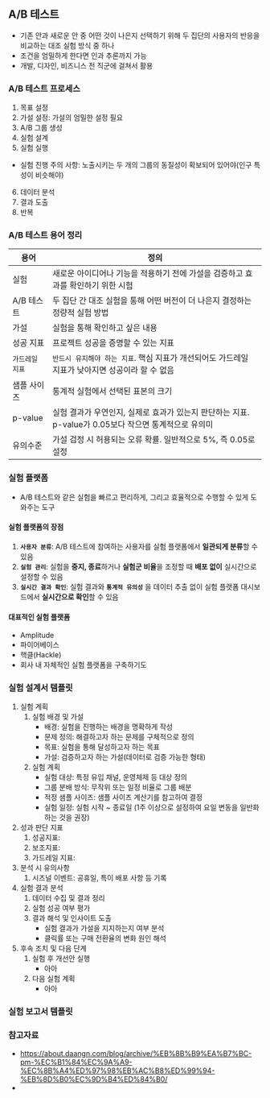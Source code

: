 ## A/B 테스트

- 기존 안과 새로운 안 중 어떤 것이 나은지 선택하기 위해 두 집단의 사용자의 반응을 비교하는 대조 실험 방식 중 하나
- 조건을 엄밀하게 한다면 인과 추론까지 가능
- 개발, 디자인, 비즈니스 전 직군에 걸쳐서 활용

### A/B 테스트 프로세스

1. 목표 설정
2. 가설 설정: 가설의 엄밀한 설정 필요
3. A/B 그룹 생성
4. 실험 설계
5. 실험 실행
- 실험 진행 주의 사항: 노출시키는 두 개의 그룹의 동질성이 확보되어 있어야(인구 특성이 비슷해야)
6. 데이터 분석
7. 결과 도출
8. 반복

### A/B 테스트 용어 정리

| 용어            | 정의                                                                                          |
|-----------------|-----------------------------------------------------------------------------------------------|
| 실험            | 새로운 아이디어나 기능을 적용하기 전에 가설을 검증하고 효과를 확인하기 위한 시험                  |
| A/B 테스트      | 두 집단 간 대조 실험을 통해 어떤 버전이 더 나은지 결정하는 정량적 실험 방법                       |
| 가설            | 실험을 통해 확인하고 싶은 내용                                                                 |
| 성공 지표       | 프로젝트 성공을 증명할 수 있는 지표                                                             |
| `가드레일 지표`   | `반드시 유지해야 하는 지표`. 핵심 지표가 개선되어도 가드레일 지표가 낮아지면 성공이라 할 수 없음         |
| 샘플 사이즈     | 통계적 실험에서 선택된 표본의 크기                                                              |
| p-value         | 실험 결과가 우연인지, 실제로 효과가 있는지 판단하는 지표. p-value가 0.05보다 작으면 통계적으로 유의미 |
| 유의수준        | 가설 검정 시 허용되는 오류 확률. 일반적으로 5%, 즉 0.05로 설정                                    |

### 실험 플랫폼

- A/B 테스트와 같은 실험을 빠르고 편리하게, 그리고 효율적으로 수행할 수 있게 도와주는 도구

#### 실험 플랫폼의 장점

1. **`사용자 분류`**: A/B 테스트에 참여하는 사용자를 실험 플랫폼에서 **일관되게 분류**할 수 있음
2. **`실험 관리`**: 실험을 **중지, 종료**하거나 **실험군 비율**을 조정할 때 **배포 없이** 실시간으로 설정할 수 있음
3. **`실시간 결과 확인`**: 실험 결과와 **`통계적 유의성`** 을 데이터 추출 없이 실험 플랫폼 대시보드에서 **실시간으로 확인**할 수 있음

#### 대표적인 실험 플랫폼

- Amplitude
- 파이어베이스
- 핵클(Hackle)
- 회사 내 자체적인 실험 플랫폼을 구축하기도

### 실험 설계서 템플릿

1. 실험 계획
   1. 실험 배경 및 가설
      - 배경: 실험을 진행하는 배경을 명확하게 작성
      - 문제 정의: 해결하고자 하는 문제를 구체적으로 정의
      - 목표: 실험을 통해 달성하고자 하는 목표
      - 가설: 검증하고자 하는 가설(데이터로 검증 가능한 형태)
   2. 실험 계획
      - 실험 대상: 특정 유입 채널, 운영체제 등 대상 정의
      - 그룹 분배 방식: 무작위 또는 일정 비율로 그룹 배분
      - 적정 샘플 사이즈: 샘플 사이즈 계산기를 참고하여 결정
      - 실험 일정:  실험 시작 ~ 종료일 (1주 이상으로 설정하여 요일 변동을 일반화하는 것을 권장)
2. 성과 판단 지표
   1. 성공지표:
   2. 보조지표:
   3. 가드레일 지표:
3. 분석 시 유의사항
   1. 시즈널 이벤트: 공휴일, 특이 배포 사항 등 기록
4. 실험 결과 분석
   1. 데이터 수집 및 결과 정리
   2. 실험 성공 여부 평가
   3. 결과 해석 및 인사이트 도출
      - 실험 결과가 가설을 지지하는지 여부 분석
      - 클릭률 또는 구매 전환율의 변화 원인 해석
5. 후속 조치 및 다음 단계
   1. 실험 후 개선안 실행
      - 아아
   2. 다음 실험 계획
      - 아아

### 실험 보고서 템플릿



### 참고자료

- https://about.daangn.com/blog/archive/%EB%8B%B9%EA%B7%BC-pm-%EC%B1%84%EC%9A%A9-%EC%8B%A4%ED%97%98%EB%AC%B8%ED%99%94-%EB%8D%B0%EC%9D%B4%ED%84%B0/
- 